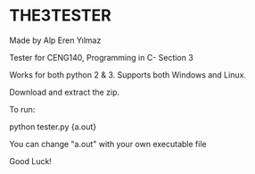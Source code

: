 # THE3TESTER
Made by Alp Eren Yılmaz

Tester for CENG140, Programming in C- Section 3

Works for both python 2 & 3.
Supports both Windows and Linux.

Download and extract the zip.

To run:

python tester.py {a.out}

  You can change "a.out" with your own executable file

Good Luck!
